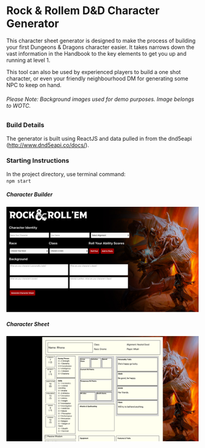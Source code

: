 # Rock & Rollem D&D Character Generator

This character sheet generator is designed to make the process of building your first Dungeons & Dragons character easier. It takes narrows down the vast information in the Handbook to the key elements to get you up and running at level 1.

This tool can also be used by experienced players to build a one shot character, or even your friendly neighbourhood DM for generating some NPC to keep on hand.

###### Please Note: Background images used for demo purposes. Image belongs to WOTC.

### Build Details

The generator is built using ReactJS and data pulled in from the dnd5eapi (http://www.dnd5eapi.co/docs/).

### Starting Instructions

In the project directory, use terminal command:  
``npm start``

##### Character Builder
![Chartact Builder](/rocknrollem_front/public/character-builder.png)

##### Character Sheet
![Character Sheet](/rocknrollem_front/public/character-sheet.png)
